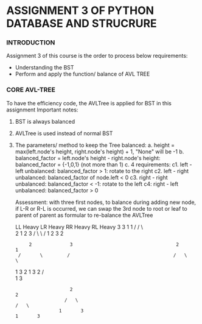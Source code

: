 # **ASSIGNMENT 3 OF PYTHON DATABASE AND STRUCRURE**

### **INTRODUCTION**
Assignment 3 of this course is the order to process below requirements:

* Understanding the BST
* Perform and apply the function/ balance of AVL TREE

### **CORE AVL-TREE**

To have the efficiency code, the AVLTree is applied for BST in this assignment
 Important notes:
1. BST is always balanced
2. AVLTree is used instead of normal BST
3. The parameters/ method to keep the Tree balanced:
    a. height = max(left.node's height, right.node's height) + 1, "None" will be -1
    b. balanced_factor = left.node's height - right.node's height:
        balanced_factor = {-1,0,1} (not more than 1)
    c. 4 requirements:
        c1. left - left unbalanced: balanced_factor > 1: rotate to the right
        c2. left - right unbalanced: balanced_factor of node.left < 0
        c3. right - right unbalanced: balanced_factor < -1: rotate to the left
        c4: right - left unbalanced: balanced_factor > 0

    Assessment: 
with three first nodes, to balance during adding new node,
                            if L-R or R-L is occurred, we can swap the 3rd node to root or leaf to parent of parent
                            as formular to re-balance the AVLTree
                            
    LL Heavy             LR Heavy                    RR Heavy                    RL Heavy
            3               3                                     1                                      1 
           /              /                                           \                                       \
         2               1                                               2                                       3
        /                 \                                            \                                   /
    1                       2                                           3                           2
    
            2              3                                      2                                     1
        /       \         /                                      /   \                                       \
    1           3        2                                     1      3                                      2
                        /                                                                                           \
                        1                                                                                                 3      

                           2                                                                                2  
                         /   \                                                                           /   \
                       1       3                                                                       1       3



